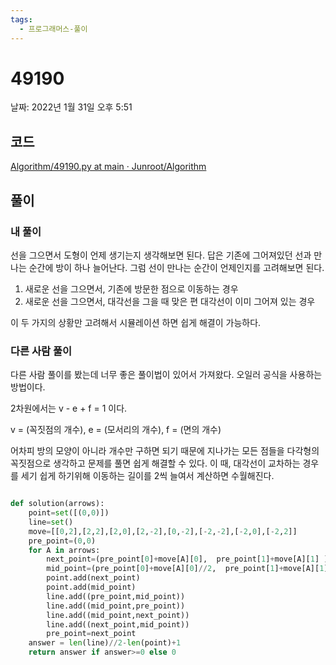 ```yaml
---
tags:
  - 프로그래머스-풀이
---
```

# 49190

날짜: 2022년 1월 31일 오후 5:51

## 코드

[Algorithm/49190.py at main · Junroot/Algorithm](https://github.com/Junroot/Algorithm/blob/main/programmers/49190.py)

## 풀이

### 내 풀이

선을 그으면서 도형이 언제 생기는지 생각해보면 된다. 답은 기존에 그어져있던 선과 만나는 순간에 방이 하나 늘어난다. 그럼 선이 만나는 순간이 언제인지를 고려해보면 된다.

1. 새로운 선을 그으면서, 기존에 방문한 점으로 이동하는 경우
2. 새로운 선을 그으면서, 대각선을 그을 때 맞은 편 대각선이 이미 그어져 있는 경우

이 두 가지의 상황만 고려해서 시뮬레이션 하면 쉽게 해결이 가능하다.

### 다른 사람 풀이

다른 사람 풀이를 봤는데 너무 좋은 풀이법이 있어서 가져왔다. 오일러 공식을 사용하는 방법이다.

2차원에서는 v - e + f = 1 이다.

v = (꼭짓점의 개수), e = (모서리의 개수), f = (면의 개수)

어차피 방의 모양이 아니라 개수만 구하면 되기 때문에 지나가는 모든 점들을 다각형의 꼭짓점으로 생각하고 문제를 풀면 쉽게 해결할 수 있다. 이 때, 대각선이 교차하는 경우를 세기 쉽게 하기위해 이동하는 길이를 2씩 늘여서 계산하면 수월해진다.

```python

def solution(arrows):
    point=set([(0,0)])
    line=set()
    move=[[0,2],[2,2],[2,0],[2,-2],[0,-2],[-2,-2],[-2,0],[-2,2]]
    pre_point=(0,0)
    for A in arrows:
        next_point=(pre_point[0]+move[A][0],  pre_point[1]+move[A][1] )
        mid_point=(pre_point[0]+move[A][0]//2,  pre_point[1]+move[A][1]//2 )
        point.add(next_point)
        point.add(mid_point)
        line.add((pre_point,mid_point))
        line.add((mid_point,pre_point))
        line.add((mid_point,next_point))
        line.add((next_point,mid_point))
        pre_point=next_point
    answer = len(line)//2-len(point)+1
    return answer if answer>=0 else 0
```